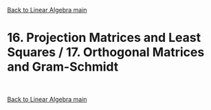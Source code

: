 [Back to Linear Algebra main](../../main.md)

# 16. Projection Matrices and Least Squares / 17. Orthogonal Matrices and Gram-Schmidt



<br>

[Back to Linear Algebra main](../../main.md)